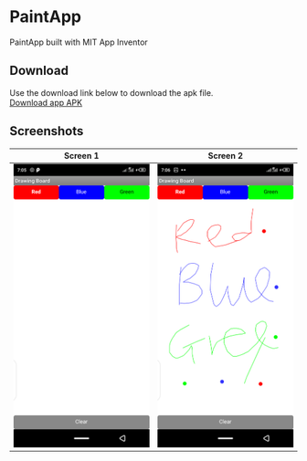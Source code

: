 # PaintApp
PaintApp built with MIT App Inventor

## Download 
Use the download link below to download the apk file. <br>
<a id="raw-url" href="https://raw.githubusercontent.com/stephenjude/PaintApp/edit/master/PaintApp.apk">Download app APK</a>


## Screenshots

Screen 1 | Screen 2
------------ | -------------
![Screenshoot1](Screenshot_20200624-190507.png) | ![Screenshoot1](Screenshot_20200624-190603.png)

